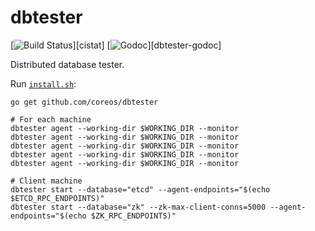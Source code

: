 # dbtester

[![Build Status](https://img.shields.io/travis/coreos/dbtester.svg?style=flat-square)][cistat] [![Godoc](http://img.shields.io/badge/go-documentation-blue.svg?style=flat-square)][dbtester-godoc]   

Distributed database tester.

Run [`install.sh`](install.sh):

```
go get github.com/coreos/dbtester

# For each machine
dbtester agent --working-dir $WORKING_DIR --monitor
dbtester agent --working-dir $WORKING_DIR --monitor
dbtester agent --working-dir $WORKING_DIR --monitor
dbtester agent --working-dir $WORKING_DIR --monitor
dbtester agent --working-dir $WORKING_DIR --monitor

# Client machine
dbtester start --database="etcd" --agent-endpoints="$(echo $ETCD_RPC_ENDPOINTS)"
dbtester start --database="zk" --zk-max-client-conns=5000 --agent-endpoints="$(echo $ZK_RPC_ENDPOINTS)"
```
